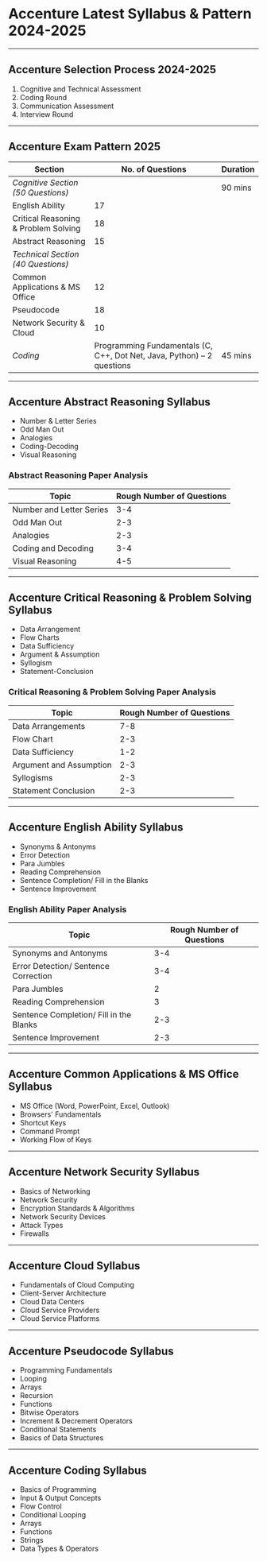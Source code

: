 # Accenture Latest Syllabus & Pattern 2024-2025

---

## Accenture Selection Process 2024-2025

1. Cognitive and Technical Assessment
2. Coding Round
3. Communication Assessment
4. Interview Round

---

## Accenture Exam Pattern 2025

| Section                       | No. of Questions | Duration |
|-------------------------------|------------------|----------|
| *Cognitive Section (50 Questions)* |               | 90 mins  |
| English Ability               | 17               |          |
| Critical Reasoning & Problem Solving | 18          |          |
| Abstract Reasoning            | 15               |          |
| *Technical Section (40 Questions)* |             |          |
| Common Applications & MS Office | 12            |          |
| Pseudocode                    | 18               |          |
| Network Security & Cloud      | 10               |          |
| *Coding*                    | Programming Fundamentals (C, C++, Dot Net, Java, Python) – 2 questions | 45 mins |

---

## Accenture Abstract Reasoning Syllabus

- Number & Letter Series
- Odd Man Out
- Analogies
- Coding-Decoding
- Visual Reasoning

### Abstract Reasoning Paper Analysis

| Topic                      | Rough Number of Questions |
|----------------------------|---------------------------|
| Number and Letter Series   | 3-4                       |
| Odd Man Out                | 2-3                       |
| Analogies                  | 2-3                       |
| Coding and Decoding        | 3-4                       |
| Visual Reasoning           | 4-5                       |

---

## Accenture Critical Reasoning & Problem Solving Syllabus

- Data Arrangement
- Flow Charts
- Data Sufficiency
- Argument & Assumption
- Syllogism
- Statement-Conclusion

### Critical Reasoning & Problem Solving Paper Analysis

| Topic                    | Rough Number of Questions |
|--------------------------|---------------------------|
| Data Arrangements        | 7-8                       |
| Flow Chart               | 2-3                       |
| Data Sufficiency         | 1-2                       |
| Argument and Assumption  | 2-3                       |
| Syllogisms               | 2-3                       |
| Statement Conclusion     | 2-3                       |

---

## Accenture English Ability Syllabus

- Synonyms & Antonyms
- Error Detection
- Para Jumbles
- Reading Comprehension
- Sentence Completion/ Fill in the Blanks
- Sentence Improvement

### English Ability Paper Analysis

| Topic                           | Rough Number of Questions |
|---------------------------------|---------------------------|
| Synonyms and Antonyms           | 3-4                       |
| Error Detection/ Sentence Correction | 3-4                 |
| Para Jumbles                    | 2                         |
| Reading Comprehension           | 3                         |
| Sentence Completion/ Fill in the Blanks | 2-3             |
| Sentence Improvement            | 2-3                       |

---

## Accenture Common Applications & MS Office Syllabus

- MS Office (Word, PowerPoint, Excel, Outlook)
- Browsers' Fundamentals
- Shortcut Keys
- Command Prompt
- Working Flow of Keys

---

## Accenture Network Security Syllabus

- Basics of Networking
- Network Security
- Encryption Standards & Algorithms
- Network Security Devices
- Attack Types
- Firewalls

---

## Accenture Cloud Syllabus

- Fundamentals of Cloud Computing
- Client-Server Architecture
- Cloud Data Centers
- Cloud Service Providers
- Cloud Service Platforms

---

## Accenture Pseudocode Syllabus

- Programming Fundamentals
- Looping
- Arrays
- Recursion
- Functions
- Bitwise Operators
- Increment & Decrement Operators
- Conditional Statements
- Basics of Data Structures

---

## Accenture Coding Syllabus

- Basics of Programming
- Input & Output Concepts
- Flow Control
- Conditional Looping
- Arrays
- Functions
- Strings
- Data Types & Operators